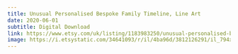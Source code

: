 ```yaml
---
title: Unusual Personalised Bespoke Family Timeline, Line Art
date: 2020-06-01
subtitle: Digital Download
link: https://www.etsy.com/uk/listing/1183983250/unusual-personalised-bespoke-family
image: https://i.etsystatic.com/34641093/r/il/4ba96d/3812126291/il_794xN.3812126291_qnuo.jpg
---
```

